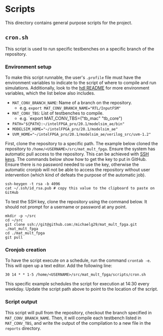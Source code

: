 
# Scripts

This directory contains general purpose scripts for the project.

## `cron.sh`

This script is used to run specific testbenches on a specific branch of the repository.

### Environment setup

To make this script runnable, the user's `.profile` file must have the environment variables to indicate to the script of where to compile and run simulations. Additionally, look to the [hdl README](./../rtl/README.md) for more environment variables, which the list below also includes.

* `MAT_CONV_BRANCH_NAME`: Name of a branch on the repository.
  * e.g. `export MAT_CONV_BRANCH_NAME="RTL/InputFSM"`
* `MAT_CONV_TBS`: List of testbenches to compile.
  * e.g. `export MAT_CONV_TBS=("tb_mac" "tb_core")
* `PATH="${PATH}:~/intelFPGA_pro/20.1/modelsim_ae/bin"`
* `MODELSIM_HOME="~/intelFPGA_pro/20.1/modelsim_ae"`
* `UVM_HOME="~/intelFPGA_pro/20.1/modelsim_ae/verilog_src/uvm-1.2"`
  
First, clone the repository to a specific path. The example below cloned the repository to `/home/<USERNAME>/src/mat_mult_fpga`. Ensure the system has automatic pull access to the repository. This can be achieved with [SSH keys](https://docs.github.com/en/authentication/connecting-to-github-with-ssh/adding-a-new-ssh-key-to-your-github-account?tool=webui&platform=linux). The commands below show how to get the key to put in GitHub. Ensure there is no password needed to use the key, otherwise the automatic cronjob will not be able to access the repository without user intervention (which kind of defeats the purpose of the automatic job).

```
ssh-keygen -t rsa -b 4096
cat ~/.ssh/id_rsa.pub # copy this value to the clipboard to paste on GitHub
```

To test the SSH key, clone the repository using the command below. It should not prompt for a username or password at any point.

```
mkdir -p ~/src
cd ~/src
git clone ssh://git@github.com:/michaelg29/mat_mult_fpga.git ./mat_mult_fpga
cd ./mat_mult_fpga
git pull
```

### Cronjob creation

To have the script execute on a schedule, run the command `crontab -e`. This will open up a text editor. Add the following line:

```
30 14 * * 1-5 /home/<USERNAME>/src/mat_mult_fpga/scripts/cron.sh
```

This specific example schedules the script for execution at 14:30 every weekday. Update the script path above to point to the location of the script.

### Script output

This script will pull from the repository, checkout the branch specified in `MAT_CONV_BRANCH_NAME`. Then, it will compile each testbench listed in `MAT_CONV_TBS`, and write the output of the compilation to a new file in the `reports` directory.
